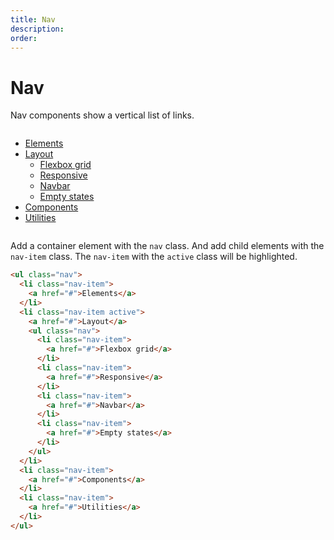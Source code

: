 ```yaml
---
title: Nav
description: 
order: 
---
```


# Nav

Nav components show a vertical list of links.
 
<div class="vp-raw docs-demo columns">
  <div class="column col-6 col-xs-12">
    <ul class="nav">
      <li class="nav-item"><a href="#nav">Elements</a></li>
      <li class="nav-item active"><a href="#nav">Layout</a>
        <ul class="nav">
          <li class="nav-item"><a href="#nav">Flexbox grid</a></li>
          <li class="nav-item"><a href="#nav">Responsive</a></li>
          <li class="nav-item"><a href="#nav">Navbar</a></li>
          <li class="nav-item"><a href="#nav">Empty states</a></li>
        </ul>
      </li>
      <li class="nav-item"><a href="#nav">Components</a></li>
      <li class="nav-item"><a href="#nav">Utilities</a></li>
    </ul>
  </div>
</div>

Add a container element with the `nav` class. And add child elements with the `nav-item` class. The `nav-item` with the `active` class will be highlighted.

```html
<ul class="nav">
  <li class="nav-item">
    <a href="#">Elements</a>
  </li>
  <li class="nav-item active">
    <a href="#">Layout</a>
    <ul class="nav">
      <li class="nav-item">
        <a href="#">Flexbox grid</a>
      </li>
      <li class="nav-item">
        <a href="#">Responsive</a>
      </li>
      <li class="nav-item">
        <a href="#">Navbar</a>
      </li>
      <li class="nav-item">
        <a href="#">Empty states</a>
      </li>
    </ul>
  </li>
  <li class="nav-item">
    <a href="#">Components</a>
  </li>
  <li class="nav-item">
    <a href="#">Utilities</a>
  </li>
</ul>
```

<!-- @see https://github.com/spectre-org/spectre-docs/issues/17 -->
